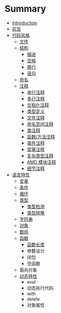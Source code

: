 # Summary

* [Introduction](README.md)
* [前言](chapter1.md)
* [代码风格](dai_ma_feng_ge.md)
   * [文件](21_wen_jian.md)
   * [结构](22_jie_gou.md)
       * [缩进](221_suo_jin.md)
       * [空格](222_kong_ge.md)
       * [换行](223_huan_xing.md)
       * [语句](224_yu_ju.md)
   * [命名](23_ming_ming.md)
   * [注释](24_zhu_shi.md)
       * [单行注释](dan_xing_zhu_shi.md)
       * [多行注释](duo_xing_zhu_shi.md)
       * [文档化注释](wen_dang_hua_zhu_shi.md)
       * [类型定义](lei_xing_ding_yi.md)
       * [文件注释](wen_jian_zhu_shi.md)
       * [命名空间注释](ming_ming_kong_jian_zhu_shi.md)
       * [类注释](lei_zhu_shi.md)
       * [函数/方法注释](han_6570_fang_fa_zhu_shi.md)
       * [事件注释](shi_jian_zhu_shi.md)
       * [常量注释](chang_liang_zhu_shi.md)
       * [复杂类型注释](fu_za_lei_xing_zhu_shi.md)
       * [AMD 模块注释](amd_mo_kuai_zhu_shi.md)
       * [细节注释](xi_jie_zhu_shi.md)
* [语言特性](yu_yan_te_xing.md)
   * [变量](bian_liang.md)
   * [条件](tiao_jian.md)
   * [循环](xun_huan.md)
   * [类型](lei_xing.md)
       * [类型检测](lei_xing_jian_ce.md)
       * [类型转换](lei_xing_zhuan_huan.md)
   * [字符串](zi_fu_chuan.md)
   * [对象](dui_xiang.md)
   * [数组](shu_zu.md)
   * [函数](han_shu.md)
       * [函数长度](han_shu_chang_du.md)
       * 参数设计
       * 闭包
       * 空函数
   * 面向对象
   * [动态特性](dong_tai_te_xing.md)
       * eval
       * 动态执行代码
       * with
       * delete
       * 对象属性

